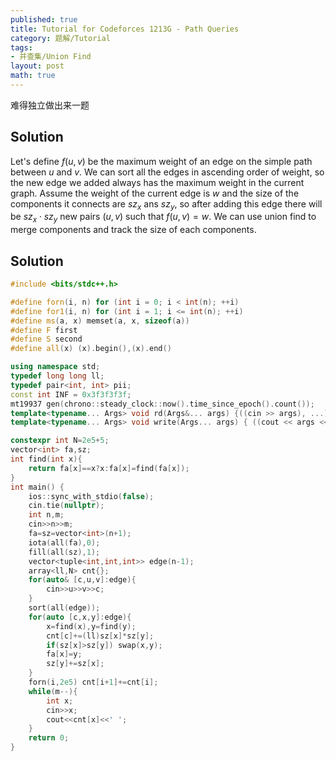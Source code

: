 ```yaml
---
published: true
title: Tutorial for Codeforces 1213G - Path Queries
category: 题解/Tutorial
tags:
- 并查集/Union Find
layout: post
math: true
---
```

难得独立做出来一题
<!-- more -->

## Solution

Let's define $f(u,v)$ be the maximum weight of an edge on the simple path between $u$ and $v$. We can sort all the edges in ascending order of weight, so the new edge we added always has the maximum weight in the current graph. Assume the weight of the current edge is $w$ and the size of the components it connects are $sz_x$ ans $sz_y$, so after adding this edge there will be $sz_x\cdot sz_y$ new pairs $(u,v)$ such that $f(u,v)=w$. We can use union find to merge components and track the size of each components.

## Solution

```cpp
#include <bits/stdc++.h>

#define forn(i, n) for (int i = 0; i < int(n); ++i)
#define for1(i, n) for (int i = 1; i <= int(n); ++i)
#define ms(a, x) memset(a, x, sizeof(a))
#define F first
#define S second
#define all(x) (x).begin(),(x).end()

using namespace std;
typedef long long ll;
typedef pair<int, int> pii;
const int INF = 0x3f3f3f3f;
mt19937 gen(chrono::steady_clock::now().time_since_epoch().count());
template<typename... Args> void rd(Args&... args) {((cin >> args), ...);}
template<typename... Args> void write(Args... args) { ((cout << args << " "), ...); cout<<endl;}

constexpr int N=2e5+5;
vector<int> fa,sz;
int find(int x){
    return fa[x]==x?x:fa[x]=find(fa[x]);
}
int main() {
    ios::sync_with_stdio(false);
    cin.tie(nullptr);
    int n,m;
    cin>>n>>m;
    fa=sz=vector<int>(n+1);
    iota(all(fa),0);
    fill(all(sz),1);
    vector<tuple<int,int,int>> edge(n-1);
    array<ll,N> cnt{};
    for(auto& [c,u,v]:edge){
        cin>>u>>v>>c;
    }
    sort(all(edge));
    for(auto [c,x,y]:edge){
        x=find(x),y=find(y);
        cnt[c]+=(ll)sz[x]*sz[y];
        if(sz[x]>sz[y]) swap(x,y);
        fa[x]=y;
        sz[y]+=sz[x];
    }
    forn(i,2e5) cnt[i+1]+=cnt[i];
    while(m--){
        int x;
        cin>>x;
        cout<<cnt[x]<<' ';
    }
    return 0;
}
```